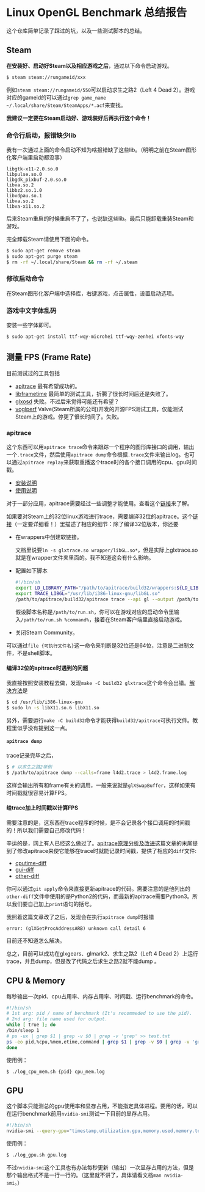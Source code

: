 # Linux OpenGL Benchmark 总结报告

这个仓库简单记录了踩过的坑，以及一些测试脚本的总结。

## Steam

**在安装好、启动好Steam以及相应游戏之后**，通过以下命令启动游戏。

```bash
$ steam steam://rungameid/xxx
```

例如`steam steam://rungameid/550`可以启动求生之路2（Left 4 Dead 2）。游戏对应的gameid的可以通过`grep game_name ~/.local/share/Steam/SteamApps/*.acf`来查找。

**我建议一定要在Steam启动好、游戏装好后再执行这个命令！**

### 命令行启动，报错缺少lib

我有一次通过上面的命令启动不知为啥报错缺了这些lib。（明明之前在Steam图形化客户端里启动都没事）

```
libgtk-x11-2.0.so.0
libpulse.so.0
libgdk_pixbuf-2.0.so.0
libva.so.2
libbz2.so.1.0
libvdpau.so.1
libva.so.2
libva-x11.so.2
```

后来Steam重启的时候重启不了了，也说缺这些lib。最后只能卸载重装Steam和游戏。

完全卸载Steam请使用下面的命令。

```bash
$ sudo apt-get remove steam
$ sudo apt-get purge steam
$ rm -rf ~/.local/share/Steam && rm -rf ~/.steam
```

### 修改启动命令

在Steam图形化客户端中选择库，右键游戏，点击属性，设置启动选项。

### 游戏中文字体乱码

安装一些字体即可。

```bash
$ sudo apt-get install ttf-wqy-microhei ttf-wqy-zenhei xfonts-wqy
```

## 测量 FPS (Frame Rate)

目前测试过的工具包括

- [apitrace](https://github.com/apitrace/apitrace) 最有希望成功的。
- [libframetime](https://github.com/clbr/libframetime) 最简单的测试工具，折腾了很长时间后还是失败了。
- [glxosd](https://glxosd.nickguletskii.com/) 失败。不过后来觉得可能还有希望？
- [voglperf](https://github.com/ValveSoftware/voglperf)  Valve(Steam所属的公司)开发的开源FPS测试工具，仅能测试Steam上的游戏。停更了很长时间了。失败。

### apitrace

这个东西可以用`apitrace trace`命令来跟踪一个程序的图形库接口的调用，输出一个`.trace`文件，然后使用`apitrace dump`命令根据`.trace`文件来输出log。也可以通过`apitrace replay`来获取重播这个trace时的各个接口调用的cpu、gpu时间戳。

- [安装说明](https://github.com/apitrace/apitrace/blob/master/docs/INSTALL.markdown)
- [使用说明](https://github.com/apitrace/apitrace/blob/master/docs/USAGE.markdown)

对于一部分应用，apitrace需要经过一些调整才能使用。查看这个[链接](https://github.com/apitrace/apitrace/wiki/Applications)来了解。

如果要对Steam上的32位linux游戏进行trace，需要编译32位的apitrace。这个[链接](https://github.com/apitrace/apitrace/wiki/Steam)（一定要详细看！）里描述了相应的细节：除了编译32位版本，你还要

- 在wrappers中创建软链接。

  文档里说要`ln -s glxtrace.so wrapper/libGL.so*`，但是实际上glxtrace.so就是在wrapper文件夹里面的。我不知道这会有什么影响。

- 配置如下脚本

  ```bash
  #!/bin/sh
  export LD_LIBRARY_PATH="/path/to/apitrace/build32/wrappers:${LD_LIBRARY_PATH}"
  export TRACE_LIBGL="/usr/lib/i386-linux-gnu/libGL.so"
  /path/to/apitrace/build32/apitrace trace --api gl --output /path/to/output.trace "$@"
  ```

  假设脚本名称是`/path/to/run.sh`，你可以在游戏对应的启动命令里输入`/path/to/run.sh %command%`，接着在Steam客户端里直接启动游戏。

- 关闭Steam Community。

可以通过`file {可执行文件名}`这一命令来判断是32位还是64位，注意是二进制文件，不是shell脚本。

#### 编译32位的apitrace时遇到的问题

我直接按照安装教程去做，发现`make -C build32 glxtrace`这个命令会出错。[解决方法](https://github.com/apitrace/apitrace/issues/173)是

```bash
$ cd /usr/lib/i386-linux-gnu
$ sudo ln -s libX11.so.6 libX11.so
```

另外，需要运行`make -C build32`命令才能获得`build32/apitrace`可执行文件。教程里似乎没有提到这一点。

#### `apitrace dump`

trace记录完毕之后，

```bash
$ # 以求生之路2举例
$ /path/to/apitrace dump --calls=frame l4d2.trace > l4d2.frame.log
```

这样会输出所有和frame有关的调用，一般来说就是`glXSwapBuffer`，这样如果有时间戳就很容易计算FPS。

#### 给trace加上时间戳以计算FPS

需要注意的是，这东西在trace程序的时候，是不会记录各个接口调用的时间戳的！所以我们需要自己修改代码！

辛运的是，网上有人已经这么做过了。[apitrace原理分析及改进](https://blog.simbot.net/index.php/2018/01/28/apitrace2/)这篇文章的末尾提到了修改apitrace来使它能够在trace时就能记录时间戳，提供了相应的`diff`文件:

- [cputime-diff](https://blog.simbot.net/wp-content/uploads/2018/01/cputime-diff.txt)
- [gui-diff](https://blog.simbot.net/wp-content/uploads/2018/01/gui-diff.txt)
- [other-diff](https://blog.simbot.net/wp-content/uploads/2018/01/other-diff.txt)

你可以通过`git apply`命令来直接更新apitrace的代码。需要注意的是他列出的`other-diff`文件中使用的是Python2的代码，而最新的apitrace需要Python3。所以我们要自己加上`print`语句的括号。

我照着这篇文章改了之后，发现会在执行`apitrace dump`时报错

```
error: (glXGetProcAddressARB) unknown call detail 6
```

目前还不知道怎么解决。

总之，目前可以成功在glxgears、glmark2、求生之路2（Left 4 Dead 2）上运行trace，并且dump，但是改了代码之后求生之路2就不能dump 。

## CPU & Memory

每秒输出一次pid、cpu占用率、内存占用率、时间戳、运行benchmark的命令。

```bash
#!/bin/sh
# 1st arg: pid / name of benchmark (It's recommeded to use the pid).
# 2nd arg: file name used for output.
while [ true ]; do
/bin/sleep 1
# ps -ux | grep $1 | grep -v $0 | grep -v 'grep' >> test.txt
ps -eo pid,%cpu,%mem,etime,command | grep $1 | grep -v $0 | grep -v 'grep' >> $2
done
```

使用例：

```bash
$ ./log_cpu_mem.sh {pid} cpu_mem.log
```

## GPU

这个脚本只能测总的gpu使用率和显存占用，不能指定具体进程。要用的话，可以在运行benchmark前用`nvidia-smi`测试一下目前的显存占用。

```bash
#!/bin/sh
nvidia-smi --query-gpu="timestamp,utilization.gpu,memory.used,memory.total" -l 1 -f $1 --format=csv
```

使用例：

```bash
$ ./log_gpu.sh gpu.log
```

不过`nvidia-smi`这个工具也有办法每秒更新（输出）一次显存占用的方法，但是那个输出格式不是一行一行的。（这里就不讲了，具体请看文档`man nvidia-smi`。）
